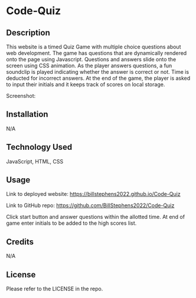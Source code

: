 # Code-Quiz

## Description

This website is a timed Quiz Game with multiple choice questions about web development.  The game has questions that are dynamically rendered onto the page using Javascript.  Questions and answers slide onto the screen using CSS animation.  As the player answers questions, a fun soundclip is played indicating whether the answer is correct or not. Time is deducted for incorrect answers. At the end of the game, the player is asked to input their initials and it keeps track of scores on local storage.

Screenshot:



## Installation

N/A

## Technology Used

JavaScript, HTML, CSS

## Usage

Link to deployed website:  https://billstephens2022.github.io/Code-Quiz

Link to GitHub repo: https://github.com/BillStephens2022/Code-Quiz

Click start button and answer questions within the allotted time.  At end of game enter initials to be added to the high scores list.

## Credits

N/A

## License

Please refer to the LICENSE in the repo.

